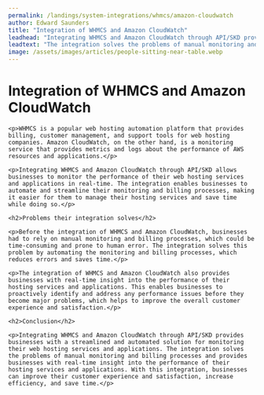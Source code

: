 ```yaml
---
permalink: /landings/system-integrations/whmcs/amazon-cloudwatch
author: Edward Saunders
title: "Integration of WHMCS and Amazon CloudWatch"
leadhead: "Integrating WHMCS and Amazon CloudWatch through API/SKD provides businesses with a streamlined and automated solution for monitoring their web hosting services and applications"
leadtext: "The integration solves the problems of manual monitoring and billing processes and provides businesses with real-time insight into the performance of their hosting services and applications. With this integration, businesses can improve their customer experience and satisfaction, increase efficiency, and save time."
image: /assets/images/articles/people-sitting-near-table.webp
---
```

<div class="arttext">	<h1>Integration of WHMCS and Amazon CloudWatch</h1>

	<p>WHMCS is a popular web hosting automation platform that provides billing, customer management, and support tools for web hosting companies. Amazon CloudWatch, on the other hand, is a monitoring service that provides metrics and logs about the performance of AWS resources and applications.</p>

	<p>Integrating WHMCS and Amazon CloudWatch through API/SKD allows businesses to monitor the performance of their web hosting services and applications in real-time. The integration enables businesses to automate and streamline their monitoring and billing processes, making it easier for them to manage their hosting services and save time while doing so.</p>

	<h2>Problems their integration solves</h2>

	<p>Before the integration of WHMCS and Amazon CloudWatch, businesses had to rely on manual monitoring and billing processes, which could be time-consuming and prone to human error. The integration solves this problem by automating the monitoring and billing processes, which reduces errors and saves time.</p>

	<p>The integration of WHMCS and Amazon CloudWatch also provides businesses with real-time insight into the performance of their hosting services and applications. This enables businesses to proactively identify and address any performance issues before they become major problems, which helps to improve the overall customer experience and satisfaction.</p>

	<h2>Conclusion</h2>

	<p>Integrating WHMCS and Amazon CloudWatch through API/SKD provides businesses with a streamlined and automated solution for monitoring their web hosting services and applications. The integration solves the problems of manual monitoring and billing processes and provides businesses with real-time insight into the performance of their hosting services and applications. With this integration, businesses can improve their customer experience and satisfaction, increase efficiency, and save time.</p>

</div>